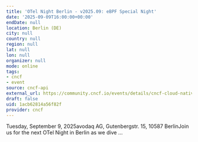 ```yaml
---
title: 'OTel Night Berlin - v2025.09: eBPF Special Night'
date: '2025-09-09T16:00:00+00:00'
endDate: null
location: Berlin (DE)
city: null
country: null
region: null
lat: null
lon: null
organizer: null
mode: online
tags:
- cncf
- event
source: cncf-api
external_url: https://community.cncf.io/events/details/cncf-cloud-native-berlin-presents-otel-night-berlin-v202509-ebpf-special-night/
draft: false
uid: 1acb62814a56f82f
provider: cncf
---
```

Tuesday, September 9, 2025avodaq AG, Gutenbergstr. 15, 10587 BerlinJoin us for the next OTel Night in Berlin as we dive ...
